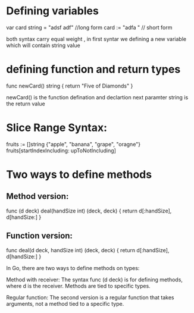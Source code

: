 # Defining variables

var card string = "adsf adf" //long form
card := "adfa " // short form

both syntax carry equal weight , in first syntar we defining a new variable which will contain string value

# defining function and return types

func newCard() string {
return "Five of Diamonds"
}

newCard() is the function defination and declartion next paramter string is the return value

# Slice Range Syntax:

fruits := []string {"apple", "banana", "grape", "oragne"}
fruits[startIndexIncluding: upToNotIncluding]

# Two ways to define methods

## Method version:

func (d deck) deal(handSize int) (deck, deck) {
return d[:handSize], d[handSize:]
}

## Function version:

func deal(d deck, handSize int) (deck, deck) {
return d[:handSize], d[handSize:]
}

In Go, there are two ways to define methods on types:

Method with receiver: The syntax func (d deck) is for defining methods, where d is the receiver. Methods are tied to specific types.

Regular function: The second version is a regular function that takes arguments, not a method tied to a specific type.
